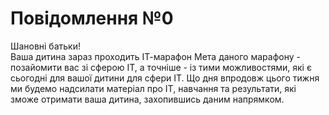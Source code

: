 # Повідомлення №0
Шановні батьки!  
Ваша дитина зараз проходить ІТ-марафон
Мета даного марафону - позайомити вас зі сферою ІТ, а точніше - із тими можливостями, які є сьогодні для вашої дитини для сфери ІТ.
Що дня впродовж цього тижня ми будемо надсилати матеріал про ІТ, навчання та результати, які зможе отримати ваша дитина, захопившись даним напрямком.